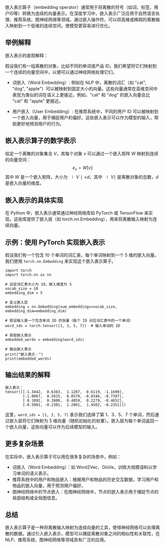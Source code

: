 嵌入表示算子（embedding operator）通常用于将离散的符号（如词、标签、用户ID等）转换为连续的向量表示。在深度学习中，嵌入表示广泛应用于自然语言处理、推荐系统、图神经网络等领域。通过嵌入操作符，可以将高维或稀疏的离散输入映射到一个低维的连续空间，使模型更容易进行优化。

## 举例解释
嵌入表示的直观解释：

假设我们有一组离散的对象，比如不同的单词或产品 ID。我们希望将它们映射到一个连续的向量空间中，以便可以通过神经网络处理它们。

- 词嵌入（Word Embedding）: 例如在 NLP 中，离散的词汇（如 "cat", "dog", "apple"）可以被映射到固定大小的向量。这些向量通常在高维空间中表现为类似的词在语义上更接近。例如，"cat" 和 "dog" 的嵌入向量会比 "cat" 和 "apple" 更接近。

- 用户嵌入（User Embedding）: 在推荐系统中，不同的用户 ID 可以被映射到一个嵌入向量，用于捕捉用户的偏好。这些嵌入表示可以作为模型的输入，帮助更好地预测用户的行为。

## 嵌入表示算子的数学表示
给定一个离散的对象集合 $V$，其每个对象 $v$ 可以通过一个嵌入矩阵 $W$ 映射到连续的向量空间：
$$ e_v=W[v] $$
其中 $W$ 是一个嵌入矩阵，大小为 $∣V∣×d$，其中 $∣V∣$ 是离散对象的总数，$d$ 是嵌入向量的维度。

## 嵌入表示的具体实现
在 Python 中，嵌入表示通常通过神经网络库如 PyTorch 或 TensorFlow 来实现。这些库提供了嵌入层（如 torch.nn.Embedding），用来将离散输入映射为连续向量。

## 示例：使用 PyTorch 实现嵌入表示
假设我们有一个包含 10 个单词的词汇表，每个单词映射到一个 5 维的嵌入向量。我们使用 ```torch.nn.Embedding``` 来实现这个嵌入表示算子。
```
import torch
import torch.nn as nn

# 设定词汇表大小为 10，嵌入维度为 5
vocab_size = 10
embedding_dim = 5

# 定义嵌入层
embedding = nn.Embedding(num_embeddings=vocab_size, embedding_dim=embedding_dim)

# 假设输入是一个包含单词 ID 的张量（每个 ID 对应词汇表中的一个单词）
word_ids = torch.tensor([1, 3, 5, 7])  # 输入单词的 ID

# 获取嵌入表示
embedded_words = embedding(word_ids)

# 输出嵌入表示
print("嵌入表示：")
print(embedded_words)
```
## 输出结果的解释
```
嵌入表示：
tensor([[-1.3442,  0.6383,  1.1207,  0.6119, -1.1699],
        [-1.0067,  0.5815,  0.8579, -0.0346, -0.7397],
        [ 0.1092,  0.3800,  0.4859,  0.2279, -0.4652],
        [-0.5081, -0.2381,  1.2801,  1.4502, -0.2351]])
```

这里，```word_ids = [1, 3, 5, 7]``` 表示我们选择了第 1、3、5、7 个单词，然后通过嵌入层将它们映射为 5 维向量（随机初始化的权重）。嵌入层为每个单词返回一个嵌入向量，这些向量可以作为后续模型的输入。

## 更多复杂场景
在实际中，嵌入表示算子可以用在很多复杂的场景中，例如：

- 词嵌入（Word Embedding）：如 Word2Vec、GloVe，训练大规模语料以学习单词的语义表示。
- 推荐系统中的用户和物品嵌入：根据用户和物品的历史交互数据，学习用户和物品的嵌入向量，用于预测用户偏好。
- 图神经网络中的节点嵌入：在图神经网络中，节点的嵌入表示用于捕捉节点的局部结构或全局图信息。

## 总结
嵌入表示算子是一种将离散输入映射为连续向量的工具，使得神经网络可以处理离散的数据。通过引入嵌入表示，模型可以捕捉离散对象之间的相似性和关联性，在 NLP、推荐系统、图神经网络等领域具有广泛的应用。



